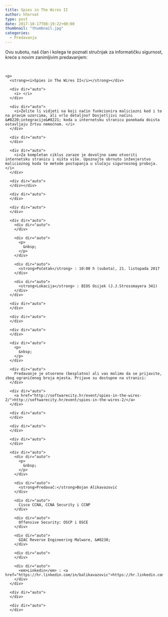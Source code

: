 ```yaml
---
title: Spies in The Wires II
author: hhorvat
type: post
date: 2017-10-17T08:19:22+00:00
thumbnail: "thumbnail.jpg"
categories:
  - Predavanja
---
```


<div dir="auto">
  Ovu subotu, naš član i kolega te poznati stručnjak za informatičku sigurnost, kreće s novim zanimljivim predavanjem:
</div>

<div dir="auto">
</div>

<div dir="auto">
</div>

<div dir="auto">
</div>

<div dir="auto">
</div>

<div dir="auto">
</div>

<div dir="auto">
  <div dir="auto">
  </div>
  
  <div dir="auto">
    <p>
      &nbsp;
    </p>
    
    <p>
      <strong><i>Spies in The Wires II</i></strong></div> 
      
      <div dir="auto">
        <i> </i>
      </div>
      
      <div dir="auto">
        <i>Želite li vidjeti na koji način funkcionira maliciozni kod i to na pravim uzorcima, ali vrlo detaljno? Dosjetljivi načini &#8220;integracije&#8221; koda u internetsku stranicu ponekada doista ostavljaju žrtvu nemoćnom. </i>
      </div>
      
      <div dir="auto">
      </div>
      
      <div dir="auto">
        <i>Za kompletan ciklus zaraze je dovoljno samo otvoriti internetsku stranicu i ništa više. Upoznajte obrnuto inženjerstvo malicioznog koda te metode postupanja u slučaju sigurnosnog proboja.</i>
      </div>
      
      <div dir="auto">
      </div></div> 
      
      <div dir="auto">
      </div>
      
      <div dir="auto">
      </div>
      
      <div dir="auto">
        <div dir="auto">
        </div>
        
        <div dir="auto">
          <p>
            &nbsp;
          </p>
        </div>
        
        <div dir="auto">
          <strong>Početak</strong> : 10:00 h (subota), 21. listopada 2017
        </div>
        
        <div dir="auto">
          <strong>Lokacija</strong> : BIOS Osijek (J.J.Strossmayera 341)
        </div>
      </div>
      
      <div dir="auto">
      </div>
      
      <div dir="auto">
      </div>
      
      <div dir="auto">
      </div>
      
      <div dir="auto">
        <p>
          &nbsp;
        </p>
      </div>
      
      <div dir="auto">
        Predavanje je otvoreno (besplatno) ali vas molimo da se prijavite, zbog ograničenog broja mjesta. Prijave su dostupne na stranici:
      </div>
      
      <div dir="auto">
        <a href="http://softwarecity.hr/event/spies-in-the-wires-2/">http://softwarecity.hr/event/spies-in-the-wires-2/</a>
      </div>
      
      <div dir="auto">
      </div>
      
      <div dir="auto">
      </div>
      
      <div dir="auto">
      </div>
      
      <div dir="auto">
        <div dir="auto">
          <p>
            &nbsp;
          </p>
        </div>
        
        <div dir="auto">
          <strong>Predavač:</strong>Bojan Alikavazović
        </div>
        
        <div dir="auto">
          Cisco CCNA, CCNA Security i CCNP
        </div>
        
        <div dir="auto">
          Offensive Security: OSCP i OSCE
        </div>
        
        <div dir="auto">
          GIAC Reverse Engineering Malware, &#8230;
        </div>
        
        <div dir="auto">
        </div>
        
        <div dir="auto">
          <em>Linkedin</em> : <a href="https://hr.linkedin.com/in/balikavazovic">https://hr.linkedin.com/in/balikavazovic</a>
        </div>
      </div>
      
      <div dir="auto">
      </div>
      
      <div dir="auto">
      </div>